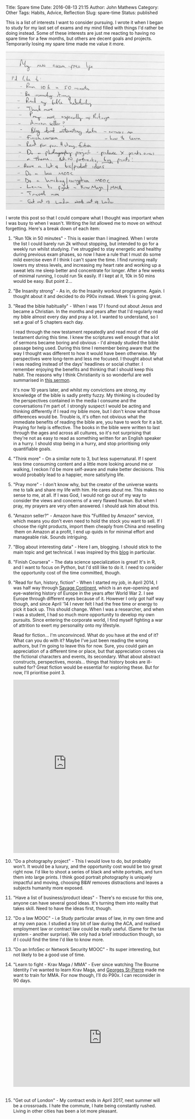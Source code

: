 Title: Spare time
Date: 2016-08-13 21:15
Author: John Mathews
Category: Other
Tags: Habits, Advice, Reflection
Slug: spare-time
Status: published

This is a list of interests I want to consider pursuing. I wrote it when I began to study for my last set of exams and my mind filled with things I'd rather be doing instead. Some of these interests are just me reacting to having no spare time for a few months, but others are decent goals and projects. Temporarily losing my spare time made me value it more.

![free-time](/images/spare_time.jpg)

I wrote this post so that I could compare what I thought was important when I was busy to when I wasn't. Writing the list allowed me to move on without forgetting. Here's a break down of each item:

1.  "Run 10k in 50 minutes" - This is easier than I imagined. When I wrote the list I could barely run 2k without stopping, but intended to go for a weekly run whilst studying. I've struggled to stay energetic and healthy during previous exam phases, so now I have a rule that I must do some mild exercise even if I think I can't spare the time. I find running really lowers my stress levels, and increasing my heart rate and working up a sweat lets me sleep better
    and concentrate for longer. After a few weeks of minimal running, I could run 5k easily. If I kept at it, 10k in 50 mins would be easy. But point 2...

2. "Be Insanity strong" - As in, do the Insanity workout programme. Again. I thought about it and decided to do P90x instead. Week 1 is going great.

3. "Read the bible habitually" - When I was 17 I found out about Jesus and became a Christian. In the months and years after that I'd regularly read my bible almost every day and pray a lot. I wanted to understand, so I set a goal of 5 chapters each day.

    I read through the new testament repeatedly and read most of the old testament during this time. I knew the scriptures well enough that a lot of sermons became boring and obvious - I'd already studied the bible passage being used. During this time I remember being aware that the way I thought was different to how it would have been otherwise. My perspectives were long-term and less me focused. I thought about what I was reading instead of the days' headlines or social chatter. I remember enjoying the benefits and thinking that I should keep this habit. The reasons why I think Christianity is so wonderful are well summarised in [this sermon](http://messages.destinyedinburgh.com/sermon/the-gospel-we-preach-a-message-for-leaders).

    It's now 10 years later, and whilst my convictions are strong, my knowledge of the bible is sadly pretty fuzzy. My thinking is clouded by the perspectives contained in the media I consume and the conversations I'm part of. I strongly suspect I would be acting and
    thinking differently if I read my bible more, but I don't know what those differences would be. Trouble is, it's often not obvious what the immediate benefits of reading the bible are, you have to work for it a bit. Praying for help is effective. The books in the bible were written to last through the ages and across all cultures, so it's not surprising that they're not as easy to read as something written for an English speaker in a hurry. I should stop being in a hurry, and stop prioritising only quantifiable goals.

4. "Think more" - On a similar note to 3, but less supernatural. If I spent less time consuming content and a little more looking around me or walking, I reckon I'd be more self-aware and make better decisions. This would probably lead to a happier, more satisfying life.

5. "Pray more" - I don't know why, but the creator of the universe wants me to talk and share my life with him. He cares about me. This makes no sense to me, at all. If I was God, I would not go out of my way to consider the views and concerns of a very flawed human. But
    when I pray, my prayers are very often answered. I should ask him about this.

6. "Amazon seller?" - Amazon have this "Fulfilled by Amazon" service,
    which means you don't even need to hold the stock you want to sell.
    If I choose the right products, import them cheaply from China and
    reselling  them on Amazon at a profit, I end up quids in for minimal
    effort and manageable risk. Sounds intriguing.

7. "Blog about interesting data" - Here I am, blogging. I should stick
    to the main topic and get technical. I was inspired by this
    [blog](http://www.curiousgnu.com/) in particular.

8. "Finish Coursera" - The data science specialization is great! It's in R, and I want to focus on Python, but I'd still like to do it. I need to consider the opportunity cost of the time committed, though.

9. "Read for fun, history, fiction" - When I started my job, in April 2014, I was half way through 
   [Savage Continent](https://read.amazon.co.uk/kp/embed?asin=B00796LLLK&asin=B00796LLLK&preview=newtab&linkCode=kpe&ref_=cm_sw_r_kb_dp_GP2Rxb3Q8MYC4), which is an eye-opening and eye-watering history of Europe in the years after World War 2. I see Europe through different eyes because of it. However I only got half way though, and since April '14 I never felt I had the free time or energy to pick it back up. This should change. When I was a researcher, and when I was a student, I had so much more opportunity to develop my own pursuits. Since entering the corporate world, I find myself fighting a war of attrition to exert my personality onto my lifestyle.

   Read for fiction... I'm unconvinced. What do you have at the end of it? What can you do with it? Maybe I've just been reading the wrong authors, but I'm going to leave this for now. Sure, you could gain an appreciation of a different time or place, but that appreciation comes via the fictional characters and events, its secondary. What about abstract constructs, perspectives, morals... things that history books are ill-suited for? Great fiction would be essential for exploring these. But for now, I'll prioritise point 3.

     <iframe style="max-width: 100%; float:middle" src="https://read.amazon.co.uk/kp/card?asin=B00796LLLK&amp;asin=B00796LLLK&amp;preview=inline&amp;linkCode=kpe&amp;ref_=cm_sw_r_kb_dp_GP2Rxb3Q8MYC4" width="336" height="550" frameborder="0" allowfullscreen="allowfullscreen"></iframe>

10. "Do a photography project" - This I would love to do, but probably
  won't. It would be a luxury, and the opportunity cost would be too
   great right now. I'd like to shoot a series of black and white
   portraits, and turn them into large prints. I think good portrait
   photography is uniquely impactful and moving, choosing B&W removes
   distractions and leaves a subjects humanity more exposed.

11. "Have a list of business/product ideas" - There's no excuse for this
    one, anyone can have several good ideas. It's turning them into
    reality that takes skill. Need to have the ideas first, though.

12. "Do a law MOOC" - i.e Study particular areas of law, in my own time
    and at my own pace. I studied a tiny bit of law during the ACA, and
    realised employment law or contract law could be really useful.
    (Same for the tax system - another surprise). We only had a brief
    introduction though, so if I could find the time I'd like to know
    more.

13. "Do an InfoSec or Network Security MOOC" - Its super interesting,
    but not likely to be a good use of time.

14. "Learn to fight - Krav Maga / MMA" - Ever since watching The Bourne
    Identity I've wanted to learn Krav Maga, and [Georges
    St-Pierre](https://youtu.be/LybrzdG96_8) made me want to train
    for MMA. For now though, I'll do P90x. I can reconsider in 90 days.

    <div class="embed-responsive embed-responsive-16by9">
    <iframe width="560" height="315" class="embed-responsive-item" src="https://www.youtube.com/embed/LybrzdG96_8" frameborder="0" allowfullscreen></iframe>    
     </div>

15. "Get out of London" - My contract ends in April 2017, next summer
    will be a crossroads. I hate the commute, I hate being constantly
    rushed. Living in other cities has been a lot more pleasant.

